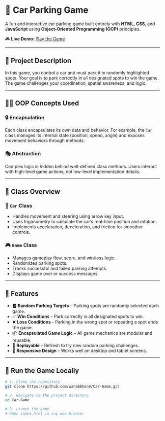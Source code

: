 # 🚗 Car Parking Game

A fun and interactive car parking game built entirely with **HTML**, **CSS**, and **JavaScript** using **Object-Oriented Programming (OOP)** principles.

🎮 **Live Demo:** [Play the Game](https://wahabkhan9.github.io/Car-Game/)  

---

## 📄 Project Description

In this game, you control a car and must park it in randomly highlighted spots. Your goal is to park correctly in all designated spots to win the game. The game challenges your coordination, spatial awareness, and logic.

---

## 👨‍💻 OOP Concepts Used

### 🔒 Encapsulation
Each class encapsulates its own data and behavior. For example, the `Car` class manages its internal state (position, speed, angle) and exposes movement behaviors through methods.

### 🎭 Abstraction
Complex logic is hidden behind well-defined class methods. Users interact with high-level game actions, not low-level implementation details.

---

## 🧱 Class Overview

### 🚗 `Car` Class
- Handles movement and steering using arrow key input.
- Uses trigonometry to calculate the car’s real-time position and rotation.
- Implements acceleration, deceleration, and friction for smoother controls.

### 🎮 `Game` Class
- Manages gameplay flow, score, and win/loss logic.
- Randomizes parking spots.
- Tracks successful and failed parking attempts.
- Displays game over or success messages.

---

## 🎯 Features

- 🅿️ **Random Parking Targets** – Parking spots are randomly selected each game.
- ✅ **Win Conditions** – Park correctly in all designated spots to win.
- ❌ **Loss Conditions** – Parking in the wrong spot or repeating a spot ends the game.
- 📦 **Encapsulated Game Logic** – All game mechanics are modular and reusable.
- 🔁 **Replayable** – Refresh to try new random parking challenges.
- 📱 **Responsive Design** – Works well on desktop and tablet screens.

---

## 🚀 Run the Game Locally

```bash
# 1. Clone the repository
git clone https://github.com/wahabkhan9/Car-Game.git

# 2. Navigate to the project directory
cd Car-Game

# 3. Launch the game
# Open index.html in any web browser



